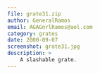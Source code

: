 ```yaml
---
file: grate31.zip
author: GeneralRamos
email: AGAGnrlRamos@aol.com
category: grates
date: 2000-09-07
screenshot: grate31.jpg
description: >
    A slashable grate.
---
```

